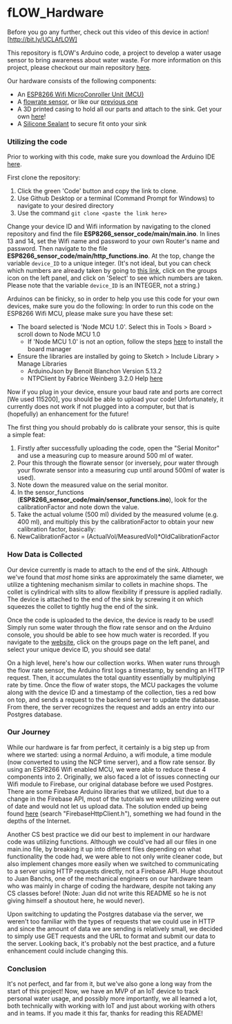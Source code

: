 # fLOW_Hardware
Before you go any further, check out this video of this device in action! [http://bit.ly/UCLAfLOW]

This repository is fLOW's Arduino code, a project to develop a water usage sensor to bring awareness about water waste. For more information on this project, please checkout our main repository [here](https://github.com/allisonchen23/fLOW_frontend).

Our hardware consists of the following components:
* An [ESP8266 Wifi MicroConroller Unit (MCU)](https://www.amazon.com/HiLetgo-Internet-Development-Wireless-Micropython/dp/B081CSJV2V/ref=sr_1_1_sspa?dchild=1&keywords=esp8266&qid=1601678227&sr=8-1-spons&spLa=ZW5jcnlwdGVkUXVhbGlmaWVyPUEyWjNWR1ozQUFDOFVTJmVuY3J5cHRlZElkPUEwNTk4MzE5MkFYUTVFUzBOMVRZVCZlbmNyeXB0ZWRBZElkPUEwNzkyNTgyMzdMMEZQN0Y2WjBPSCZ3aWRnZXROYW1lPXNwX2F0ZiZhY3Rpb249Y2xpY2tSZWRpcmVjdCZkb05vdExvZ0NsaWNrPXRydWU&th=1)
* A [flowrate sensor](https://www.amazon.com/DIGITEN-Effect-Sensor-Flowmeter-Counter/dp/B00VKAT7EE/ref=sr_1_5?dchild=1&keywords=flow%20rate%20sensor&qid=1600656372&sr=8-5), or like our [previous one](https://www.amazon.com/uxcell-Effect-Flowmeter-0-2-2-5L-SEN-HZ41W/dp/B07DM2FD51/ref=sr_1_14?keywords=Water+Hall+Effect+Flow+Sensor&qid=1579555540&sr=8-14)
* A 3D printed casing to hold all our parts and attach to the sink. Get your own [here](https://drive.google.com/drive/folders/1g-Otqf3f9UHjueaPx1u8AdPk9EgP3rr5?usp=sharing)!
* A [Silicone Sealant](https://www.amazon.com/GE-GE284-Silicone-Kitchen-Squeeze/dp/B000BQWKCY/ref=sr_1_5?dchild=1&keywords=100%25%2Bsilicone%2Bsealant&qid=1587936819&sr=8-5&th=1) to secure fit onto your sink

### Utilizing the code

Prior to working with this code, make sure you download the Arduino IDE [here](https://www.arduino.cc/en/main/software).

First clone the repository:
1. Click the green 'Code' button and copy the link to clone.
2. Use Github Desktop or a terminal (Command Prompt for Windows) to navigate to your desired directory
3. Use the command `git clone <paste the link here>`

Change your device ID and Wifi information by navigating to the cloned repository and find the file **ESP8266_sensor_code/main/main.ino**. In lines 13 and 14, set the Wifi name and password to your own Router's name and password. Then navigate to the file **ESP8266_sensor_code/main/http_functions.ino**. At the top, change the variable `device_ID` to a unique integer. (It's not ideal, but you can check which numbers are already taken by going to [this link](http://allisonchen.co/fLOW_frontend/#/fLOW_frontend/pages/about.js), click on the groups icon on the left panel, and click on 'Select' to see which numbers are taken. Please note that the variable `device_ID` is an INTEGER, not a string.)

Arduinos can be finicky, so in order to help you use this code for your own devices, make sure you do the following: 
In order to run this code on the ESP8266 Wifi MCU, please make sure you have these set:
* The board selected is 'Node MCU 1.0'. Select this in Tools > Board > scroll down to Node MCU 1.0
  * If 'Node MCU  1.0' is not an option, follow the steps [here](https://www.instructables.com/id/Esp8266-Firebase-Connection/) to install the board manager
* Ensure the libraries are installed by going to Sketch > Include Library > Manage Libraries
  * ArduinoJson by Benoit Blanchon Version 5.13.2
  * NTPClient by Fabrice Weinberg 3.2.0 Help [here](https://lastminuteengineers.com/esp8266-ntp-server-date-time-tutorial/)
  
Now if you plug in your device, ensure your baud rate and ports are correct [We used 115200], you should be able to upload your code! Unfortunately, it currently does not work if not plugged into a computer, but that is (hopefully) an enhancement for the future!

The first thing you should probably do is calibrate your sensor, this is quite a simple feat:
1. Firstly after successfully uploading the code, open the "Serial Monitor" and use a measuring cup to measure around 500 ml of water.
2. Pour this through the flowrate sensor (or inversely, pour water through your flowrate sensor into a measuring cup until around 500ml of water is used).
3. Note down the measured value on the serial monitor.
4. In the sensor_functions (**ESP8266_sensor_code/main/sensor_functions.ino**), look for the calibrationFactor and note down the value.
5. Take the actual volume (500 ml) divided by the measured volume (e.g. 400 ml), and multiply this by the calibrationFactor to obtain your new calibration factor, basically:
6. NewCalibrationFactor = (ActualVol/MeasuredVol)*OldCalibrationFactor

### How Data is Collected

Our device currently is made to attach to the end of the sink. Although we've found that *most* home sinks are approximately the same diameter, we utilize a tightening mechanism similar to collets in machine shops. The collet is cylindrical with slits to allow flexibility if pressure is applied radially. The device is attached to the end of the sink by screwing it on which squeezes the collet to tightly hug the end of the sink. 

Once the code is uploaded to the device, the device is ready to be used! Simply run some water through the flow rate sensor and on the Arduino console, you should be able to see how much water is recorded. If you navigate to the [website](http://allisonchen.co/fLOW_frontend/#/fLOW_frontend/pages/about.js), click on the groups page on the left panel, and select your unique device ID, you should see data!

On a high level, here's how our collection works. When water runs through the flow rate sensor, the Arduino first logs a timestamp, by sending an HTTP request. Then, it accumulates the total quantity essentially by multiplying rate by time. Once the flow of water stops, the MCU packages the volume along with the device ID and a timestamp of the collection, ties a red bow on top, and sends a request to the backend server to update the database. From there, the server recognizes the request and adds an entry into our Postgres database.

### Our Journey

While our hardware is far from perfect, it certainly is a big step up from where we started: using a normal Arduino, a wifi module, a time module (now converted to using the NCP time server), and a flow rate sensor. By using an ESP8266 Wifi enabled MCU, we were able to reduce these 4 components into 2. Originally, we also faced a lot of issues connecting our Wifi module to Firebase, our original database before we used Postgres. There are some Firebase Arduino libraries that we utilized, but due to a change in the Firebase API, most of the tutorials we were utilizing were out of date and would not let us upload data. The solution ended up being found [here](https://medium.com/@o.lourme/our-iot-journey-through-esp8266-firebase-angular-and-plotly-js-part-1-a07db495ac5f) (search "FirebaseHttpClient.h"), something we had found in the depths of the Internet.

Another CS best practice we did our best to implement in our hardware code was utilizing functions. Although we could've had all our files in one main.ino file, by breaking it up into different files depending on what functionality the code had, we were able to not only write cleaner code, but also implement changes more easily when we switched to communicating to a server using HTTP requests directly, not a Firebase API. Huge shoutout to Juan Banchs, one of the mechanical engineers on our hardware team who was mainly in charge of coding the hardware, despite not taking any CS classes before! (Note: Juan did not write this README so he is not giving himself a shoutout here, he would never). 

Upon switching to updating the Postgres database via the server, we weren't too familiar with the types of requests that we could use in HTTP and since the amount of data we are sending is relatively small, we decided to simply use GET requests and the URL to format and submit our data to the server. Looking back, it's probably not the best practice, and a future enhancement could include changing this. 

### Conclusion

It's not perfect, and far from it, but we've also gone a long way from the start of this project! Now, we have an MVP of an IoT device to track personal water usage, and possibly more importantly, we all learned a lot, both technically with working with IoT and just about working with others and in teams. If you made it this far, thanks for reading this README!
